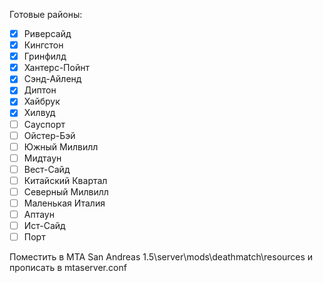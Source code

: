 Готовые районы:
- [x] Риверсайд
- [x] Кингстон
- [x] Гринфилд
- [x] Хантерс-Пойнт
- [x] Сэнд-Айленд
- [x] Диптон
- [x] Хайбрук
- [x] Хилвуд
- [ ] Сауспорт
- [ ] Ойстер-Бэй
- [ ] Южный Милвилл
- [ ] Мидтаун
- [ ] Вест-Сайд
- [ ] Китайский Квартал
- [ ] Северный Милвилл
- [ ] Маленькая Италия
- [ ] Аптаун
- [ ] Ист-Сайд
- [ ] Порт

Поместить в MTA San Andreas 1.5\server\mods\deathmatch\resources и прописать в mtaserver.conf <resource src="map_mafia2" startup="1" protected="0" />
